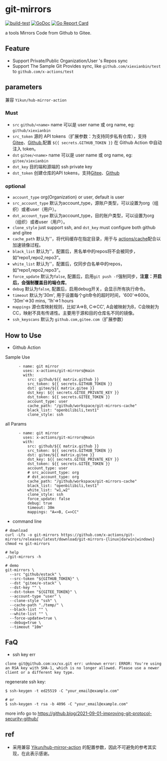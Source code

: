 # git-mirrors

[![build-test](https://github.com/x-actions/git-mirrors/actions/workflows/workflow.yaml/badge.svg)](https://github.com/x-actions/git-mirrors/actions/workflows/workflow.yaml)
[![GoDoc](https://godoc.org/github.com/x-actions/git-mirrors?status.svg)](https://pkg.go.dev/github.com/x-actions/git-mirrors)
[![Go Report Card](https://goreportcard.com/badge/github.com/x-actions/git-mirrors)](https://goreportcard.com/report/github.com/x-actions/git-mirrors)

a tools Mirrors Code from Github to Gitee.

## Feature

- Support Private/Public Organization/User 's Repos sync
- Support The Sample Git Provides sync, like `github.com/xiexianbin/test` to `github.com/x-actions/test`

## parameters

兼容 `Yikun/hub-mirror-action`

### Must

- `src` `github/<name>` name 可以是 user name 或 org name, eg: `github/xiexianbin`
- `src_token` 源的 API tokens（扩展参数：为支持同步私有仓库），支持 [Gitee](https://gitee.com/profile/personal_access_tokens)、[Github](https://github.com/settings/tokens),配置 `${{ secrets.GITHUB_TOKEN }}` 在 Github Action 中自动注入 token。
- `dst` `gitee/<name>` name 可以是 user name 或 org name, eg: `gitee/xiexianbin`
- `dst_key` 目的端和源端的 ssh private key
- `dst_token` 创建仓库的API tokens，支持[Gitee](https://gitee.com/profile/personal_access_tokens)、[Github](https://github.com/settings/tokens)

### optional

- `account_type` org(Organization) or user, default is user
- `src_account_type` 默认为account_type，源账户类型，可以设置为org（组织）或者user（用户）。
- `dst_account_type` 默认为account_type，目的账户类型，可以设置为org（组织）或者user（用户）。
- `clone_style` just support ssh, and `dst_key` must configure both github and gitee
- `cache_path` 默认为''，将代码缓存在指定目录，用于与 [actions/cache](https://github.com/actions/cache)配合以加速镜像过程。
- `black_list` 默认为''，配置后，黑名单中的repos将不会被同步，如“repo1,repo2,repo3”。
- `white_list` 默认为''，配置后，仅同步白名单中的repos，如“repo1,repo2,repo3”。
- `force_update` 默认为`false`, 配置后，启用`git push -f`强制同步，**注意：开启后，会强制覆盖目的端仓库**。
- `debug` 默认为`false`, 配置后，启用debug开关，会显示所有执行命令。
- `timeout` 默认为'30m', 用于设置每个git命令的超时时间，'600'=>600s, '30m'=>30 mins, '1h'=>1 hours
- `mappings` 源仓库映射规则，比如'A=>B, C=>CC', A会被映射为B，C会映射为CC，映射不具有传递性。主要用于源和目的仓库名不同的镜像。
- `ssh_keyscans` 默认为 `github.com,gitee.com`（扩展参数）

## How to Use

- Github Action

Sample Use

```
      - name: git mirror
        uses: x-actions/git-mirrors@main
        with:
          src: github/${{ matrix.github }}
          src_token: ${{ secrets.GITHUB_TOKEN }}
          dst: gitee/${{ matrix.gitee }}
          dst_key: ${{ secrets.GITEE_PRIVATE_KEY }}
          dst_token: ${{ secrets.GITEE_TOKEN }}
          account_type: user
          cache_path: "/github/workspace/git-mirrors-cache"
          black_list: "openbilibili,test1"
          clone_style: ssh
```

all Params

```
      - name: git mirror
        uses: x-actions/git-mirrors@main
        with:
          src: github/${{ matrix.github }}
          src_token: ${{ secrets.GITHUB_TOKEN }}
          dst: gitee/${{ matrix.gitee }}
          dst_key: ${{ secrets.GITEE_PRIVATE_KEY }}
          dst_token: ${{ secrets.GITEE_TOKEN }}
          account_type: user
          # src_account_type: org
          # dst_account_type: org
          cache_path: "/github/workspace/git-mirrors-cache"
          black_list: "openbilibili,test1"
          white_list: "w1,w2"
          clone_style: ssh
          force_update: false
          debug: true
          timeout: 30m
          mappings: "A=>B, C=>CC"
```

- command line

```
# download
curl -Lfs -o git-mirrors https://github.com/x-actions/git-mirrors/releases/latest/download/git-mirrors-{linux|darwin|windows}
chmod +x git-mirrors

# help
./git-mirrors -h

# demo
git-mirrors \
  --src "github/estack" \
  --src-token "${GITHUB_TOKEN}" \
  --dst "gitee/e-stack" \
  --dst-key "" \
  --dst-token "${GITEE_TOKEN}" \
  --account-type "user" \
  --clone-style "ssh" \
  --cache-path "./temp/" \
  --black-list "" \
  --white-list "" \
  --force-update=true \
  --debug=true \
  --timeout "10m"
```

## FaQ

- ssh key err

```
clone git@github.com:xx/xx.git err: unknown error: ERROR: You're using an RSA key with SHA-1, which is no longer allowed. Please use a newer client or a different key type.
```

regenerate ssh key:

```
$ ssh-keygen -t ed25519 -C "your_email@example.com"

# or
$ ssh-keygen -t rsa -b 4096 -C "your_email@example.com"
```

more info go to https://github.blog/2021-09-01-improving-git-protocol-security-github/

## ref

- 采用兼容 [Yikun/hub-mirror-action](https://github.com/Yikun/hub-mirror-action) 的配置参数，因此不可避免的参考其实现，在此表示感谢。
